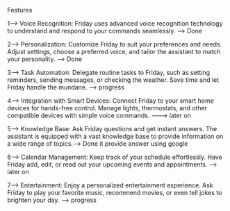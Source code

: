 Features

1--> Voice Recognition: Friday uses advanced voice recognition technology to understand and respond to your commands seamlessly.  --> Done

2--> Personalization: Customize Friday to suit your preferences and needs. Adjust settings, choose a preferred voice, and tailor the assistant to match your personality. --> Done

3--> Task Automation: Delegate routine tasks to Friday, such as setting reminders, sending messages, or checking the weather. Save time and let Friday handle the mundane. --> progress

4--> Integration with Smart Devices: Connect Friday to your smart home devices for hands-free control. Manage lights, thermostats, and other compatible devices with simple voice commands. ---> later on

5--> Knowledge Base: Ask Friday questions and get instant answers. The assistant is equipped with a vast knowledge base to provide information on a wide range of topics.--> Done it provide answer using google

6--> Calendar Management: Keep track of your schedule effortlessly. Have Friday add, edit, or read out your upcoming events and appointments. --> later on 

7--> Entertainment: Enjoy a personalized entertainment experience. Ask Friday to play your favorite music, recommend movies, or even tell jokes to brighten your day. --> progress
